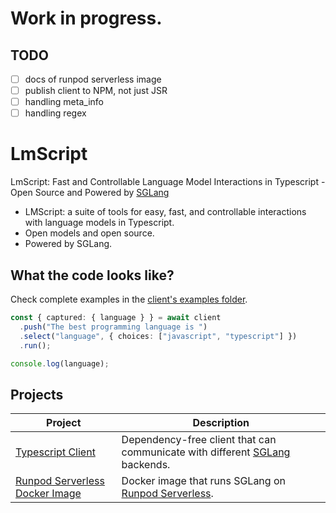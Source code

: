 # Work in progress.

## TODO

- [ ] docs of runpod serverless image
- [ ] publish client to NPM, not just JSR
- [ ] handling meta_info
- [ ] handling regex

# LmScript

LmScript: Fast and Controllable Language Model Interactions in Typescript - Open
Source and Powered by [SGLang](https://github.com/sgl-project/sglang)

- LMScript: a suite of tools for easy, fast, and controllable interactions with
  language models in Typescript.
- Open models and open source.
- Powered by SGLang.

## What the code looks like?

Check complete examples in the
[client's examples folder](https://github.com/lucasavila00/LmScript/tree/main/client/examples).

```ts
const { captured: { language } } = await client
  .push("The best programming language is ")
  .select("language", { choices: ["javascript", "typescript"] })
  .run();

console.log(language);
```

## Projects

| Project                                                                                                | Description                                                                                                          |
| ------------------------------------------------------------------------------------------------------ | -------------------------------------------------------------------------------------------------------------------- |
| [Typescript Client](https://github.com/lucasavila00/LmScript/tree/main/client)                         | Dependency-free client that can communicate with different [SGLang](https://github.com/sgl-project/sglang) backends. |
| [Runpod Serverless Docker Image](https://github.com/lucasavila00/LmScript/tree/main/runpod-serverless) | Docker image that runs SGLang on [Runpod Serverless](https://www.runpod.io/serverless-gpu).                          |
